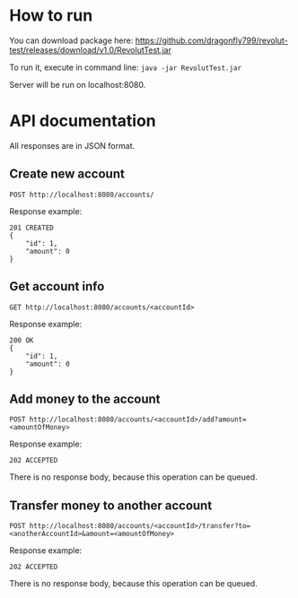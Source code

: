 # How to run

You can download package here:
https://github.com/dragonfly799/revolut-test/releases/download/v1.0/RevolutTest.jar

To run it, execute in command line:
`java -jar RevolutTest.jar`

Server will be run on localhost:8080.

# API documentation
All responses are in JSON format.

## Create new account

`POST http://localhost:8080/accounts/`

Response example:
```
201 CREATED
{
    "id": 1,
    "amount": 0
}
```

## Get account info

`GET http://localhost:8080/accounts/<accountId>`

Response example:
```
200 OK
{
    "id": 1,
    "amount": 0
}
```

## Add money to the account

`POST http://localhost:8080/accounts/<accountId>/add?amount=<amountOfMoney>`

Response example:
```
202 ACCEPTED
```
There is no response body, because this operation can be queued.

## Transfer money to another account

`POST http://localhost:8080/accounts/<accountId>/transfer?to=<anotherAccountId>&amount=<amountOfMoney>`

Response example:
```
202 ACCEPTED
```
There is no response body, because this operation can be queued.
